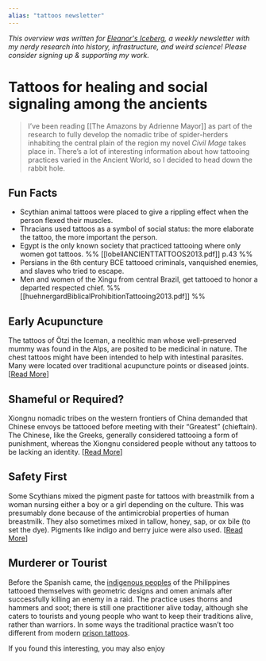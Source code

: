 ```yaml
---
alias: "tattoos newsletter"
---
```


<cite>This overview was written for [Eleanor's Iceberg](http://newsletter.eleanorkonik.com/), a weekly newsletter with my nerdy research into history, infrastructure, and weird science! Please consider signing up & supporting my work.</cite>

# Tattoos for healing and social signaling among the ancients

> I’ve been reading [[The Amazons by Adrienne Mayor]] as part of the research to fully develop the nomadic tribe of spider-herders inhabiting the central plain of the region my novel _Civil Mage_ takes place in. There’s a lot of interesting information about how tattooing practices varied in the Ancient World, so I decided to head down the rabbit hole. 

## Fun Facts
 
- Scythian animal tattoos were placed to give a rippling effect when the person flexed their muscles. 
- Thracians used tattoos as a symbol of social status: the more elaborate the tattoo, the more important the person. 
- Egypt is the only known society that practiced tattooing where only women got tattoos. %% [[lobellANCIENTTATTOOS2013.pdf]] p.43 %%
- Persians in the 6th century BCE tattooed criminals, vanquished enemies, and slaves who tried to escape. 
- Men and women of the Xingu from central Brazil, get tattooed to honor a departed respected chief. %% [[huehnergardBiblicalProhibitionTattooing2013.pdf]] %%

## Early Acupuncture
The tattoos of Ötzi the Iceman, a neolithic man whose well-preserved mummy was found in the Alps, are posited to be medicinal in nature. The chest tattoos might have been intended to help with intestinal parasites. Many were located over traditional acupuncture points or diseased joints. [[Read More](https://www.livescience.com/63682-otzi-ice-man-took-medical-treatment.html)] 

## Shameful or Required?
Xiongnu nomadic tribes on the western frontiers of China demanded that Chinese envoys be tattooed before meeting with their “Greatest” (chieftain). The Chinese, like the Greeks, generally considered tattooing a form of punishment, whereas the Xiongnu considered people without any tattoos to be lacking an identity. [[Read More](https://www.worldhistory.biz/ancient-history/70732-tittoos-in-ineient-greei-utin-ind-eeineee-texts.html)] 

## Safety First
Some Scythians mixed the pigment paste for tattoos with breastmilk from a woman nursing either a boy or a girl depending on the culture. This was presumably done because of the antimicrobial properties of human breastmilk. They also sometimes mixed in tallow, honey, sap, or ox bile (to set the dye). Pigments like indigo and berry juice were also used. [[Read More](https://news.vanderbilt.edu/2017/08/20/sugars-mothers-milk-antibacterial-agents/)]

## Murderer or Tourist
Before the Spanish came, the [indigenous peoples](http://www.ethnicgroupsphilippines.com/2018/01/18/the-old-filipino-tradition-of-tribal-tattoos/) of the Philippines tattooed themselves with geometric designs and omen animals after successfully killing an enemy in a raid. The practice uses thorns and hammers and soot; there is still one practitioner alive today, although she caters to tourists and young people who want to keep their traditions alive, rather than warriors. In some ways the traditional practice wasn’t too different from modern [prison tattoos](https://www.corrections1.com/prison-gangs/articles/15-prison-tattoos-and-their-meanings-pzgKItC7WYoa1wvk/). 

<div class=infobox>If you found this interesting, you may also enjoy </div>